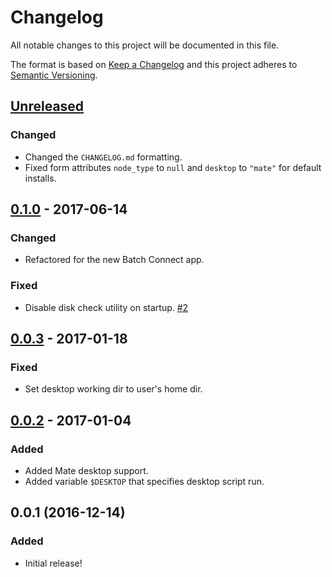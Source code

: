# Changelog

All notable changes to this project will be documented in this file.

The format is based on [Keep a Changelog](http://keepachangelog.com/en/1.0.0/)
and this project adheres to [Semantic Versioning](http://semver.org/spec/v2.0.0.html).

## [Unreleased]

### Changed

- Changed the `CHANGELOG.md` formatting.
- Fixed form attributes `node_type` to `null` and `desktop` to `"mate"` for
  default installs.

## [0.1.0] - 2017-06-14

### Changed

- Refactored for the new Batch Connect app.

### Fixed

- Disable disk check utility on startup.
  [#2](https://github.com/OSC/bc_desktop/issues/2)

## [0.0.3] - 2017-01-18

### Fixed

- Set desktop working dir to user's home dir.

## [0.0.2] - 2017-01-04

### Added

- Added Mate desktop support.
- Added variable `$DESKTOP` that specifies desktop script run.

## 0.0.1 (2016-12-14)

### Added

- Initial release!

[Unreleased]: https://github.com/OSC/ood-documentation/compare/v0.1.0...HEAD
[0.1.0]: https://github.com/OSC/ood-documentation/compare/v0.0.3...v0.1.0
[0.0.3]: https://github.com/OSC/ood-documentation/compare/v0.0.2...v0.0.3
[0.0.2]: https://github.com/OSC/ood-documentation/compare/v0.0.1...v0.0.2
